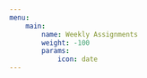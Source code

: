 ```yaml
---
menu:
    main:
        name: Weekly Assignments
        weight: -100
        params:
            icon: date
---
```







































